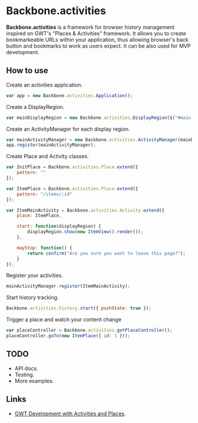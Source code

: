 Backbone.activities
===================

**Backbone.activities** is a framework for browser history management inspired
on GWT's "Places & Activities" framework. It allows you to create bookmarkeable URLs
within your application, thus allowing browser's back button and bookmarks to 
work as users expect. It can be also used for MVP development.


## How to use

Create an activities application.

```javascript
var app = new Backbone.activities.Application();
```

Create a DisplayRegion.

```javascript
var mainDisplayRegion = new Backbone.activities.DisplayRegion($("#main-region"));
```

Create an ActivityManager for each display region.

```javascript
var mainActivityManager = new Backbone.activities.ActivityManager(mainDisplayRegion);
app.register(mainActivityManager);
```

Create Place and Activity classes.

```javascript
var InitPlace = Backbone.activities.Place.extend({
    pattern: ""
});

var ItemPlace = Backbone.activities.Place.extend({
    pattern: "/items/:id"
});

var ItemMainActivity = Backbone.activities.Activity.extend({
    place: ItemPlace,

    start: function(displayRegion) { 
        displayRegion.show(new ItemView().render());
    },

    mayStop: function() {
        return confirm("Are you sure you want to leave this page?");
    }
});
```

Register your activities.

```javascript
mainActivityManager.register(ItemMainActivity);
```

Start history tracking.

```javascript
Backbone.activities.history.start({ pushState: true });
```

Trigger a place and watch your content change

```javascript
var placeController = Backbone.activities.getPlaceController();
placeController.goTo(new ItemPlace({ id: 1 }));
```

## TODO

* API docs.
* Testing.
* More examples.

## Links

* [GWT Development with Activities and Places](https://developers.google.com/web-toolkit/doc/latest/DevGuideMvpActivitiesAndPlaces).
